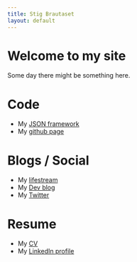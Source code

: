 ```yaml
---
title: Stig Brautaset
layout: default
---
```


# Welcome to my site

Some day there might be something here. 


# Code

* My [JSON framework](http://stig.github.com/json-framework/)
* My [github page](http://github.com/stig)

# Blogs / Social

* My [lifestream](http://stig.brautaset.org)
* My [Dev blog](http://devblog.brautaset.org)
* My [Twitter](http://twitter.com/skugg)

# Resume

* My [CV](http://dl.dropbox.com/u/6478115/stig_brautaset.pdf)
* My [LinkedIn profile](http://uk.linkedin.com/in/stigbrautaset)
